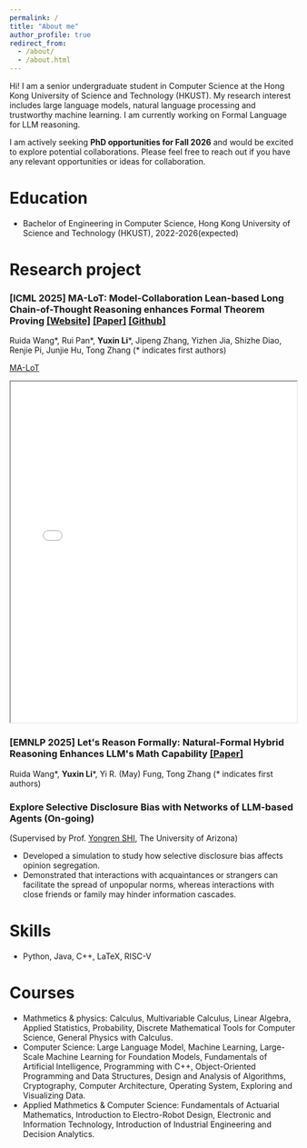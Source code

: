 ```yaml
---
permalink: /
title: "About me"
author_profile: true
redirect_from: 
  - /about/
  - /about.html
---
```


Hi! I am a senior undergraduate student in Computer Science at the Hong Kong University of Science and Technology (HKUST). My research interest includes large language models, natural language processing and trustworthy machine learning. I am currently working on Formal Language for LLM reasoning.  

I am actively seeking **PhD opportunities for Fall 2026** and would be excited to explore potential collaborations. Please feel free to reach out if you have any relevant opportunities or ideas for collaboration. 

Education
======
* Bachelor of Engineering in Computer Science, Hong Kong University of Science and Technology (HKUST),  2022-2026(expected)
  
Research project
======
### \[ICML 2025\] MA-LoT: Model-Collaboration Lean-based Long Chain-of-Thought Reasoning enhances Formal Theorem Proving [\[Website\]](https://ma-lot.github.io/) [\[Paper\]](https://arxiv.org/pdf/2503.03205) [\[Github\]](https://github.com/RickySkywalker/LeanOfThought-Official)
  Ruida Wang\*, Rui Pan\*, **Yuxin Li**\*, Jipeng Zhang, Yizhen Jia, Shizhe Diao, Renjie Pi, Junjie Hu, Tong Zhang (\* indicates first authors)

[MA-LoT](/images/MainPlot-0523.pdf)
<iframe src="/images/MainPlot-0523.pdf" width="100%" height="600px"></iframe>

### \[EMNLP 2025\] Let's Reason Formally: Natural-Formal Hybrid Reasoning Enhances LLM's Math Capability [\[Paper\]](https://arxiv.org/abs/2505.23703)
  Ruida Wang\*, **Yuxin Li**\*, Yi R. (May) Fung, Tong Zhang (\* indicates first authors)

### Explore Selective Disclosure Bias with Networks of LLM-based Agents (On-going)
  (Supervised by Prof. [Yongren SHI](https://scholar.google.com/citations?user=4qEFbz8AAAAJ&hl=en), The University of Arizona)
  * Developed a simulation to study how selective disclosure bias affects opinion segregation.
  * Demonstrated that interactions with acquaintances or strangers can facilitate the spread of unpopular norms, whereas interactions with close 
friends or family may hinder information cascades.

Skills
======
* Python, Java, C++, LaTeX, RISC-V

Courses
======
* Mathmetics & physics: Calculus, Multivariable Calculus, Linear Algebra, Applied Statistics, Probability, Discrete Mathematical Tools for Computer Science, General Physics with Calculus.
* Computer Science: Large Language Model, Machine Learning, Large-Scale Machine Learning for Foundation Models, Fundamentals of Artificial Intelligence, Programming with C++, Object-Oriented Programming and Data Structures, Design and Analysis of Algorithms, Cryptography, Computer Architecture, Operating System, Exploring and Visualizing Data. 
* Applied Mathmetics & Computer Science: Fundamentals of Actuarial Mathematics, Introduction to Electro-Robot Design, Electronic and Information Technology, Introduction of Industrial Engineering and Decision Analytics.
